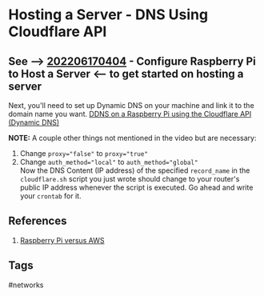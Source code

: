 # Hosting a Server - DNS Using Cloudflare API

See --> [202206170404](../202206170404) - Configure Raspberry Pi to Host a Server <-- to get started on hosting a server  
---
Next, you'll need to set up Dynamic DNS on your machine and link it to the domain name you want. [DDNS on a Raspberry Pi using the Cloudflare API (Dynamic DNS)](https://www.youtube.com/watch?v=rI-XxnyWFnM)

**NOTE:** A couple other things not mentioned in the video but are necessary:  
1. Change `proxy="false"` to `proxy="true"`  
2. Change `auth_method="local"` to `auth_method="global"`  
Now the DNS Content (IP address) of the specified `record_name` in the `cloudflare.sh` script you just wrote should change to your router's public IP address whenever the script is executed. Go ahead and write your `crontab` for it.


## References
1. [Raspberry Pi versus AWS](https://www.youtube.com/watch?v=QdHvS0D1zAI&t=69s)  

## Tags
#networks 
